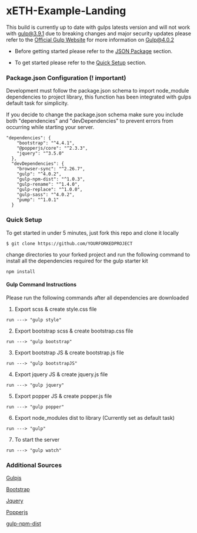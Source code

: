 # xETH-Example-Landing

This build is currently up to date with gulps latests version and will not work with gulp@3.9.1 due to breaking changes and major security updates please refer to the [Official Gulp Website](https://gulpjs.com/docs/en/getting-started/quick-start) for more information on Gulp@4.0.2 

* Before getting started please refer to the [JSON Package](#Package.json) section.

* To get started please refer to the [Quick Setup](#QuickSetup) section.

### Package.json Configuration (! important) 
Development must follow the package.json schema to import node_module dependencies to project library, this function has been integrated with gulps default task for simplicity. 

If you decide to change the package.json schema make sure you include both "dependencies" and "devDependencies" to prevent errors from occurring while starting your server.

```
"dependencies": {
    "bootstrap": "^4.4.1",
    "@popperjs/core": "^2.3.3",
    "jquery": "^3.5.0"
  },
  "devDependencies": {
    "browser-sync": "^2.26.7",
    "gulp": "^4.0.2",
    "gulp-npm-dist": "^1.0.3",
    "gulp-rename": "^1.4.0",
    "gulp-replace": "^1.0.0",
    "gulp-sass": "^4.0.2",
    "pump": "^1.0.1"
  }

```

### Quick Setup 

To get started in under 5 minutes, just fork this repo and clone it locally

```
$ git clone https://github.com/YOURFORKEDPROJECT
```

change directories to your forked project and run the following command to install all the dependencies required for the gulp starter kit  

```
npm install
```

#### Gulp Command Instructions 

Please run the following commands after all dependencies are downloaded  

1. Export scss & create style.css file 
```
run ---> "gulp style" 
```
2. Export bootstrap scss & create bootstrap.css file 
```
run ---> "gulp bootstrap" 
```
3. Export bootstrap JS & create bootstrap.js file 
```
run ---> "gulp bootstrapJS" 
```
4. Export jquery JS & create jquery.js file
```
run ---> "gulp jquery"
```  
5. Export popper JS & create popper.js file
```
run ---> "gulp popper"
```
6. Export node_modules dist to library (Currently set as default task)
```
run ---> "gulp"
```  

7. To start the server  
```
run ---> "gulp watch"
``` 


### Additional Sources 

[Gulpjs](https://gulpjs.com/)

[Bootstrap](https://getbootstrap.com/)

[Jquery](https://jquery.com/)

[Popperjs](https://popper.js.org/)

[gulp-npm-dist](https://www.npmjs.com/package/gulp-npm-dist)
